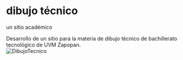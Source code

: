 # dibujo t&eacute;cnico
un sitio académico

Desarrollo de un sitio para la materia de dibujo t&eacute;cnico de bachillerato tecnol&oacute;gico de UVM Zapopan.   
![DibujoTecnico](https://user-images.githubusercontent.com/51276791/218285842-eec0036e-32b3-4142-8efd-211d08fefc54.png)
